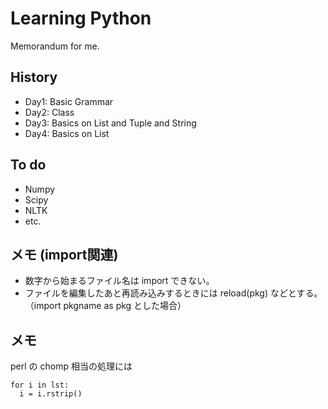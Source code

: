 Learning Python
===============
Memorandum for me.


History
-------
- Day1: Basic Grammar
- Day2: Class
- Day3: Basics on List and Tuple and String
- Day4: Basics on List


To do
-----
* Numpy
* Scipy
* NLTK
* etc.

メモ (import関連)
-----------------
- 数字から始まるファイル名は import できない。
- ファイルを編集したあと再読み込みするときには reload(pkg) などとする。（import pkgname as pkg とした場合）

メモ
-----

perl の chomp 相当の処理には

    for i in lst:
      i = i.rstrip()


